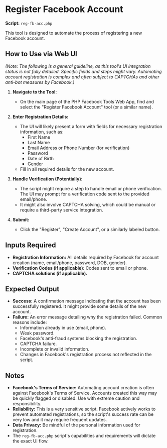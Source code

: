 # Register Facebook Account

**Script:** `reg-fb-acc.php`

This tool is designed to automate the process of registering a new Facebook account.

## How to Use via Web UI

_(Note: The following is a general guideline, as this tool's UI integration status is not fully
detailed. Specific fields and steps might vary. Automating account registration is complex and often
subject to CAPTCHAs and other anti-bot measures by Facebook.)_

1.  **Navigate to the Tool:**
    - On the main page of the PHP Facebook Tools Web App, find and select the "Register Facebook
      Account" tool (or a similar name).

2.  **Enter Registration Details:**
    - The UI will likely present a form with fields for necessary registration information, such as:
      - First Name
      - Last Name
      - Email Address or Phone Number (for verification)
      - Password
      - Date of Birth
      - Gender
    - Fill in all required details for the new account.

3.  **Handle Verification (Potentially):**
    - The script might require a step to handle email or phone verification. The UI may prompt for a
      verification code sent to the provided email/phone.
    - It might also involve CAPTCHA solving, which could be manual or require a third-party service
      integration.

4.  **Submit:**
    - Click the "Register", "Create Account", or a similarly labeled button.

## Inputs Required

- **Registration Information:** All details required by Facebook for account creation (name,
  email/phone, password, DOB, gender).
- **Verification Codes (if applicable):** Codes sent to email or phone.
- **CAPTCHA solutions (if applicable).**

## Expected Output

- **Success:** A confirmation message indicating that the account has been successfully registered.
  It might provide some details of the new account.
- **Failure:** An error message detailing why the registration failed. Common reasons include:
  - Information already in use (email, phone).
  - Weak password.
  - Facebook's anti-fraud systems blocking the registration.
  - CAPTCHA failure.
  - Incomplete or invalid information.
  - Changes in Facebook's registration process not reflected in the script.

## Notes

- **Facebook's Terms of Service:** Automating account creation is often against Facebook's Terms of
  Service. Accounts created this way may be quickly flagged or disabled. Use with extreme caution
  and responsibility.
- **Reliability:** This is a very sensitive script. Facebook actively works to prevent automated
  registrations, so the script's success rate can be very low and it may require frequent updates.
- **Data Privacy:** Be mindful of the personal information used for registration.
- The `reg-fb-acc.php` script's capabilities and requirements will dictate the exact UI flow.

